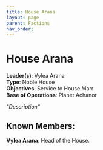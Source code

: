 ```yaml
---
title: House Arana
layout: page
parent: Factions
nav_order: 
---
```

# House Arana

**Leader(s)**: Vylea Arana  
**Type**: Noble House  
**Objectives**: Service to House Marr  
**Base of Operations**: Planet Achanor

*"Description"*

## Known Members:  
**Vylea Arana**: Head of the House.
